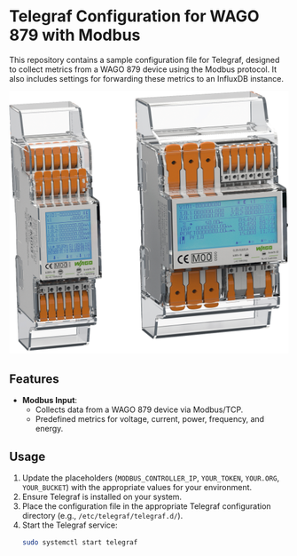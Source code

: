 # Telegraf Configuration for WAGO 879 with Modbus

This repository contains a sample configuration file for Telegraf, designed to collect metrics from a WAGO 879 device using the Modbus protocol. It also includes settings for forwarding these metrics to an InfluxDB instance.

  <tbody>
    <tr>
      <th rowspan="4"><img src="/images/wago879.png" alt="wago 879" style="width:667px;height:auto;"></th>
    </tr>
  </tbody>

## Features
- **Modbus Input**:
  - Collects data from a WAGO 879 device via Modbus/TCP.
  - Predefined metrics for voltage, current, power, frequency, and energy.

## Usage
1. Update the placeholders (`MODBUS_CONTROLLER_IP`, `YOUR_TOKEN`, `YOUR.ORG`, `YOUR_BUCKET`) with the appropriate values for your environment.
2. Ensure Telegraf is installed on your system.
3. Place the configuration file in the appropriate Telegraf configuration directory (e.g., `/etc/telegraf/telegraf.d/`).
4. Start the Telegraf service:
   ```bash
   sudo systemctl start telegraf
